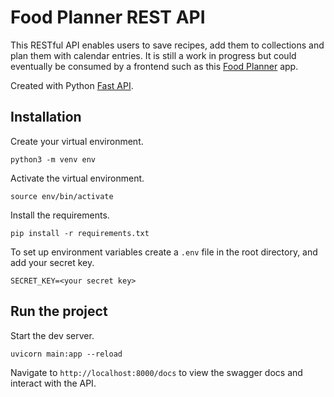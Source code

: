 # Food Planner REST API

This RESTful API enables users to save recipes, add them to collections and plan them with calendar entries. It is still a work in progress but could eventually be consumed by a frontend such as this [Food Planner](https://github.com/willelson/food-planner) app.

Created with Python [Fast API](https://fastapi.tiangolo.com/).

## Installation

Create your virtual environment.

```
python3 -m venv env
```

Activate the virtual environment.

```
source env/bin/activate
```

Install the requirements.

```
pip install -r requirements.txt
```

To set up environment variables create a `.env` file in the root directory, and add your secret key.

```
SECRET_KEY=<your secret key>
```

## Run the project

Start the dev server.

```
uvicorn main:app --reload
```

Navigate to `http://localhost:8000/docs` to view the swagger docs and interact with the API.
